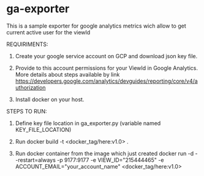 # ga-exporter

This is a sample exporter for google analytics metrics wich allow to get current active user for the viewId

REQUIRIMENTS:

1) Create your google service account on GCP and download json key file.

2) Provide to this account permissions for your ViewId in Google Analytics.
   More details about steps available by link https://developers.google.com/analytics/devguides/reporting/core/v4/authorization

3) Install docker on your host.


STEPS TO RUN:

1) Define key file location in ga_exporter.py (variable named KEY_FILE_LOCATION)

2) Run docker build -t <docker_tag/here:v1.0> .

3) Run docker container from the image which just created
   docker run -d --restart=always -p 9177:9177 -e VIEW_ID="215444465" -e ACCOUNT_EMAIL="your_account_name" <docker_tag/here:v1.0>
